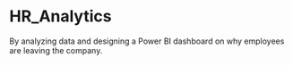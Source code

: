 # HR_Analytics
By analyzing data and designing a Power BI dashboard on why employees are leaving the company.
